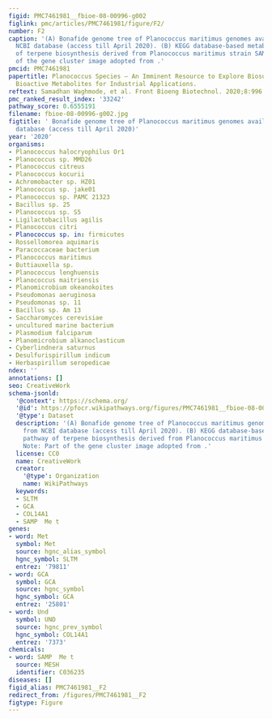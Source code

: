 ```yaml
---
figid: PMC7461981__fbioe-08-00996-g002
figlink: pmc/articles/PMC7461981/figure/F2/
number: F2
caption: '(A) Bonafide genome tree of Planococcus maritimus genomes available from
  NCBI database (access till April 2020). (B) KEGG database-based metabolic pathway
  of terpene biosynthesis derived from Planococcus maritimus strain SAMP. Note: Part
  of the gene cluster image adopted from .'
pmcid: PMC7461981
papertitle: Planococcus Species – An Imminent Resource to Explore Biosurfactant and
  Bioactive Metabolites for Industrial Applications.
reftext: Samadhan Waghmode, et al. Front Bioeng Biotechnol. 2020;8:996.
pmc_ranked_result_index: '33242'
pathway_score: 0.6555191
filename: fbioe-08-00996-g002.jpg
figtitle: ' Bonafide genome tree of Planococcus maritimus genomes available from NCBI
  database (access till April 2020)'
year: '2020'
organisms:
- Planococcus halocryophilus Or1
- Planococcus sp. MMD26
- Planococcus citreus
- Planococcus kocurii
- Achromobacter sp. HZ01
- Planococcus sp. jake01
- Planococcus sp. PAMC 21323
- Bacillus sp. 25
- Planococcus sp. S5
- Ligilactobacillus agilis
- Planococcus citri
- Planococcus sp. in: firmicutes
- Rossellomorea aquimaris
- Paracoccaceae bacterium
- Planococcus maritimus
- Buttiauxella sp.
- Planococcus lenghuensis
- Planococcus maitriensis
- Planomicrobium okeanokoites
- Pseudomonas aeruginosa
- Pseudomonas sp. 11
- Bacillus sp. Am 13
- Saccharomyces cerevisiae
- uncultured marine bacterium
- Plasmodium falciparum
- Planomicrobium alkanoclasticum
- Cyberlindnera saturnus
- Desulfurispirillum indicum
- Herbaspirillum seropedicae
ndex: ''
annotations: []
seo: CreativeWork
schema-jsonld:
  '@context': https://schema.org/
  '@id': https://pfocr.wikipathways.org/figures/PMC7461981__fbioe-08-00996-g002.html
  '@type': Dataset
  description: '(A) Bonafide genome tree of Planococcus maritimus genomes available
    from NCBI database (access till April 2020). (B) KEGG database-based metabolic
    pathway of terpene biosynthesis derived from Planococcus maritimus strain SAMP.
    Note: Part of the gene cluster image adopted from .'
  license: CC0
  name: CreativeWork
  creator:
    '@type': Organization
    name: WikiPathways
  keywords:
  - SLTM
  - GCA
  - COL14A1
  - SAMP  Me t
genes:
- word: Met
  symbol: Met
  source: hgnc_alias_symbol
  hgnc_symbol: SLTM
  entrez: '79811'
- word: GCA
  symbol: GCA
  source: hgnc_symbol
  hgnc_symbol: GCA
  entrez: '25801'
- word: Und
  symbol: UND
  source: hgnc_prev_symbol
  hgnc_symbol: COL14A1
  entrez: '7373'
chemicals:
- word: SAMP  Me t
  source: MESH
  identifier: C036235
diseases: []
figid_alias: PMC7461981__F2
redirect_from: /figures/PMC7461981__F2
figtype: Figure
---
```

